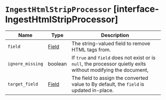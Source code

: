 # `IngestHtmlStripProcessor` [interface-IngestHtmlStripProcessor]

| Name | Type | Description |
| - | - | - |
| `field` | [Field](./Field.md) | The string-valued field to remove HTML tags from. |
| `ignore_missing` | boolean | If `true` and `field` does not exist or is `null`, the processor quietly exits without modifying the document, |
| `target_field` | [Field](./Field.md) | The field to assign the converted value to By default, the `field` is updated in-place. |
